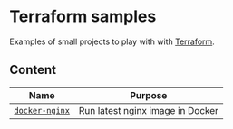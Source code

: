 # Terraform samples

Examples of small projects to play with with [Terraform](https://everyday-cheatsheets.docs.devpro.fr/run/infrastructure-automation/terraform).

## Content

Name                                       | Purpose
-------------------------------------------|---------------------------------
[`docker-nginx`](./docker-nginx/README.md) | Run latest nginx image in Docker
